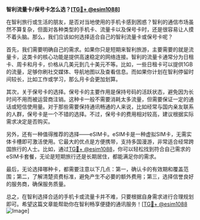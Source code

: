 **智利流量卡/保号卡怎么选？[[TG💪+ @esim1088](https://t.me/s/esim1088)]**

在智利旅行或生活的朋友，是否对当地使用的手机卡感到困惑？智利的通信市场虽然不算复杂，但面对各种类型的手机卡、流量卡以及保号卡时，还是很容易让人摸不着头脑。那么，我们应该如何选择适合自己的智利流量卡或保号卡呢？

首先，我们需要明确自己的需求。如果你只是短期来智利旅游，主要需要的就是流量卡，这类卡的核心功能是提供高速稳定的网络连接。智利的流量卡通常分为日租卡、周卡和月卡，价格从几美元到几十美元不等。比如，一些日租卡可以提供1GB的流量，足够你刷社交媒体、导航地图以及查看信息。而如果你计划在智利停留时间较长，比如工作或学习，那么月卡会更加划算。

其次，关于保号卡的选择。保号卡的主要作用是保持号码的活跃状态，避免因为长时间不用而被运营商注销。这种卡一般不需要消耗太多流量，但需要保证一定的通话或短信使用量。对于那些需要保持通讯畅通的人来说，比如经常与国内亲友联系的人群，保号卡是一个不错的选择。不过，保号卡的费用相对较高，建议根据实际需求决定是否购买。

另外，还有一种值得推荐的选择——eSIM卡。eSIM卡是一种虚拟SIM卡，无需实体卡槽即可激活使用。它最大的优点是方便携带，支持多国漫游，非常适合经常跨国旅行的人士。比如，通过[TG💪+ @esim1088](https://t.me/s/esim1088)，你可以轻松找到符合自己需求的eSIM卡套餐，无论是短期旅行还是长期居住，都能满足你的需求。

最后，无论选择哪种卡，都需要注意以下几点：第一，确认卡的有效期和覆盖范围；第二，了解清楚资费标准，避免产生不必要的额外费用；第三，选择信誉良好的服务商，确保服务质量。

总之，在智利选择合适的手机卡或流量卡并不难，只要根据自身需求进行合理规划即可。希望这篇文章能帮助你在智利畅享便捷的通讯服务！[[TG💪+ @esim1088](https://t.me/s/esim1088) ![Image](https://i.postimg.cc/4NQfJmqS/Snipaste-2025-05-13-00-14-12.png)]
